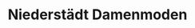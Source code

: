 ---
title: "Niederstädt Damenmoden"
url: /herzberg-am-harz/niederstaedt-damenmoden/
shop: Kleidung
---